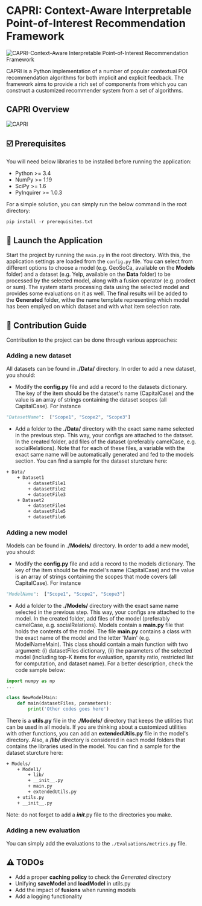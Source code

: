 # CAPRI: Context-Aware Interpretable Point-of-Interest Recommendation Framework

![CAPRI-Context-Aware Interpretable Point-of-Interest Recommendation Framework](https://github.com/RecSys-lab/CAPRI/blob/main/_contents/cover.jpg "CAPRI-Context-Aware interpretable PoI Recommender")

CAPRI is a Python implementation of a number of popular contextual POI recommendation algorithms for both implicit and explicit feedback. The framework aims to provide a rich set of components from which you can construct a customized recommender system from a set of algorithms.

## CAPRI Overview

![CAPRI](https://github.com/RecSys-lab/CAPRI/blob/main/_contents/CAPRIFramework.png "CAPRI-Context-Aware interpretable PoI Recommender")

## ☑️ Prerequisites

You will need below libraries to be installed before running the application:

- Python >= 3.4
- NumPy >= 1.19
- SciPy >= 1.6
- PyInquirer >= 1.0.3

For a simple solution, you can simply run the below command in the root directory:

```python
pip install -r prerequisites.txt
```

## 🚀 Launch the Application

Start the project by running the `main.py` in the root directory. With this, the application settings are loaded from the `config.py` file. You can select from different options to choose a model (e.g. GeoSoCa, available on the **Models** folder) and a dataset (e.g. Yelp, available on the **Data** folder) to be processed by the selected model, along with a fusion operator (e.g. prodect or sum). The system starts processing data using the selected model and provides some evaluations on it as well. The final results will be added to the **Generated** folder, withe the name template representing which model has been emplyed on which dataset and with what item selection rate.

## 🧩 Contribution Guide

Contribution to the project can be done through various approaches:

### Adding a new dataset

All datasets can be found in **./Data/** directory. In order to add a new dataset, you should:

- Modify the **config.py** file and add a record to the datasets dictionary. The key of the item should be the dataset's name (CapitalCase) and the value is an array of strings containing the dataset scopes (all CapitalCase). For instance

```python
"DatasetName":  ["Scope1", "Scope2", "Scope3"]
```

- Add a folder to the **./Data/** directory with the exact same name selected in the previous step. This way, your configs are attached to the dataset. In the created folder, add files of the dataset (preferably camelCase, e.g. socialRelations). Note that for each of these files, a variable with the exact same name will be automatically generated and fed to the models section. You can find a sample for the dataset sturcture here:

```bash
+ Data/
	+ Dataset1
		+ datasetFile1
		+ datasetFile2
		+ datasetFile3
	+ Dataset2
		+ datasetFile4
		+ datasetFile5
		+ datasetFile6
```

### Adding a new model

Models can be found in **./Models/** directory. In order to add a new model, you should:

- Modify the **config.py** file and add a record to the models dictionary. The key of the item should be the model's name (CapitalCase) and the value is an array of strings containing the scopes that mode covers (all CapitalCase). For instance

```python
"ModelName":  ["Scope1", "Scope2", "Scope3"]
```

- Add a folder to the **./Models/** directory with the exact same name selected in the previous step. This way, your configs are attached to the model. In the created folder, add files of the model (preferably camelCase, e.g. socialRelations). Models contain a **main.py** file that holds the contents of the model. The file **main.py** contains a class with the exact name of the model and the letter 'Main' (e.g. ModelNameMain). This class should contain a main function with two argument: (i) datasetFiles dictionary, (ii) the parameters of the selected model (including top-K items for evaluation, sparsity ratio, restricted list for computation, and dataset name). For a better description, check the code sample below:

```python
import numpy as np
...

class NewModelMain:
	def main(datasetFiles, parameters):
		print('Other codes goes here')
```

There is a **utils.py** file in the **./Models/** directory that keeps the utilities that can be used in all models. If you are thinking about a customized utilities with other functions, you can add an **extendedUtils.py** file in the model's directory. Also, a **/lib/** directory is considered in each model folders that contains the libraries used in the model. You can find a sample for the dataset sturcture here:

```bash
+ Models/
	+ Model1/
		+ lib/
		+ __init__.py
		+ main.py
		+ extendedUtils.py
	+ utils.py
	+ __init__.py
```

Note: do not forget to add a **_init_**.py file to the directories you make.

### Adding a new evaluation

You can simply add the evaluations to the `./Evaluations/metrics.py` file.

## ⚠️ TODOs

- Add a proper **caching policy** to check the _Generated_ directory
- Unifying **saveModel** and **loadModel** in utils.py
- Add the impact of **fusions** when running models
- Add a logging functionality
